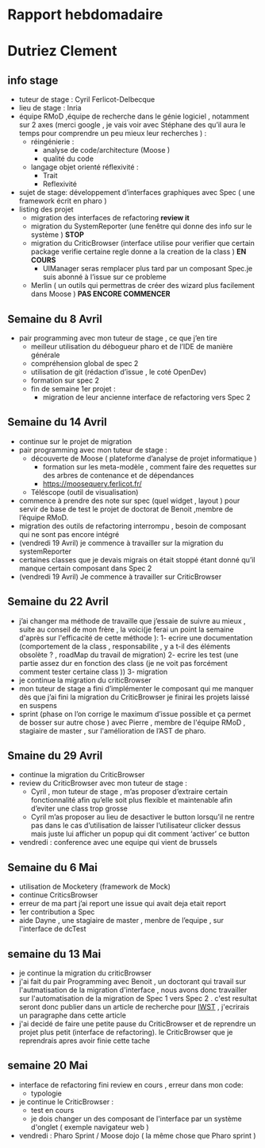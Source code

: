 # Rapport hebdomadaire 
# Dutriez Clement 

## info stage 
* tuteur de stage : Cyril Ferlicot-Delbecque 
* lieu de stage : Inria
* équipe RMoD ,équipe de recherche dans le génie logiciel , notamment sur 2 axes (merci google , je vais voir avec Stéphane des qu’il aura le temps pour comprendre un peu mieux leur recherches ) :
	* réingénierie  :
		* analyse de code/architecture (Moose )
		* qualité du code  
	* langage objet orienté réflexivité :
		* Trait 
		* Reflexivité  
* sujet de stage:  développement d’interfaces graphiques avec Spec  ( une framework  écrit en pharo )
* listing des projet 
	* migration des interfaces de refactoring  **review it**
	* migration du SystemReporter (une fenêtre qui donne des info sur le système ) **STOP** 
	* migration du CriticBrowser (interface utilise pour verifier que certain package verifie certaine regle donne a la creation de la class ) **EN COURS**
		* UIManager seras remplacer plus tard par un composant Spec.je suis abonné à l’issue sur ce probleme 
	* Merlin ( un outils qui permettras de créer des wizard plus facilement dans Moose  )  **PAS ENCORE COMMENCER**


## Semaine du 8 Avril


* pair programming avec mon tuteur de stage , ce que j’en tire
	* meilleur utilisation du débogueur pharo et de l’IDE de manière générale  
	* compréhension global de spec 2
	* utilisation de git (rédaction d’issue , le coté OpenDev)
	* formation sur spec 2
	* fin de semaine 1er projet :
		* migration de leur ancienne interface de refactoring vers Spec 2

## Semaine du 14 Avril 


* continue sur le projet de migration
* pair programming avec mon tuteur de stage :
	* découverte de  Moose ( plateforme d’analyse de projet informatique  ) 
		* formation sur les meta-modèle , comment faire des requettes sur des arbres de contenance et de dépendances
		* https://moosequery.ferlicot.fr/ 
	* Téléscope (outil de visualisation)
* commence à prendre des note sur spec (quel widget , layout ) pour servir de base de test
 le projet de doctorat de Benoit ,membre de l’équipe RMoD. 
* migration des outils de refactoring interrompu , besoin de composant qui ne sont pas encore intégré  
* (vendredi 19 Avril) je commence à travailler sur la migration du systemReporter 
* certaines classes que je devais migrais on était stoppé étant donné qu’il manque certain composant dans Spec 2  
* (vendredi 19 Avril) Je commence à travailler sur CriticBrowser  

## Semaine du 22 Avril


* j’ai changer ma méthode de travaille que j’essaie de suivre au mieux , suite au conseil de mon frère ,  la voici(je ferai un point la semaine d'après sur l'efficacité de cette méthode ): 
	1- ecrire une documentation (comportement de la class , responsabilite , y a t-il des éléments obsolète ? , roadMap du travail de migration)
	2- ecrire les test (une partie assez dur en fonction des class (je ne voit pas forcément comment tester certaine class ))
	3- migration 
* je continue la migration du criticBrowser
* mon tuteur de stage a fini d’implémenter le composant qui me manquer dès que j’ai fini la migration du CriticBrowser je finirai les projets laissé en suspens
* sprint (phase on l’on corrige le maximum d’issue possible et ça permet de bosser sur autre chose ) avec Pierre , membre de l'équipe RMoD , stagiaire de master , sur l'amélioration de l’AST de pharo.

## Smaine du 29 Avril

* continue la migration du CriticBrowser 
* review du CriticBrowser avec mon tuteur de stage  :
	* Cyril , mon tuteur de stage  , m’as proposer d’extraire certain fonctionnalité afin qu’elle soit plus flexible et maintenable afin d’eviter une class trop grosse 
	* Cyril m’as proposer au lieu de desactiver le button lorsqu’il ne rentre pas dans le cas d’utilisation de laisser l’utilisateur clicker dessus mais juste lui afficher un popup qui dit comment ‘activer’ ce button
* vendredi : conference avec une equipe qui vient de brussels 

## Semaine du 6 Mai

* utilisation de Mocketery (framework de Mock)
* continue CriticsBrowser
* erreur de ma part j’ai report une issue qui avait deja etait report
* 1er contribution a Spec  
* aide Dayne , une stagiaire de master , menbre de l’equipe , sur l'interface de dcTest  

## semaine du 13 Mai

* je continue la migration du criticBrowser
* j'ai fait du pair Programming avec Benoit , un doctorant qui travail sur l'autmatisation de la migration d'interface , nous avons donc travailler sur l'automatisation de la migration de Spec 1 vers Spec 2 . c'est resultat seront donc publier dans un article de recherche pour  [IWST](http://esug.org/wiki/pier/Conferences/2018/International-Workshop-IWST_18)  , j'ecrirais un paragraphe dans cette article  
* j'ai decidé de faire une petite pause du CriticBrowser et de reprendre un projet plus petit (interface de refactoring). le CriticBrowser que je reprendrais apres avoir finie cette tache

## semaine 20 Mai

* interface de refactoring fini review en cours ,  erreur dans mon code:
	* typologie 
* je continue le CriticBrowser :
	* test en cours 
	* je dois changer un des composant de l'interface par un système d'onglet ( exemple navigateur web )
* vendredi : Pharo Sprint / Moose dojo ( la même chose que Pharo sprint )
